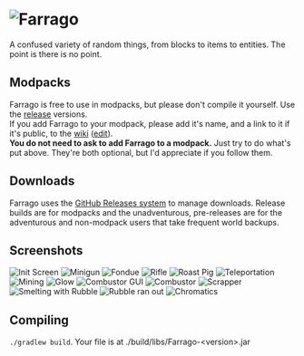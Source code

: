 # ![Farrago](https://raw.githubusercontent.com/AesenV/Farrago/master/readme-logo.png)
A confused variety of random things, from blocks to items to entities. The point is there is no point.

## Modpacks
Farrago is free to use in modpacks, but please don't compile it yourself. Use the [release](https://github.com/AesenV/Farrago/releases) versions.  
If you add Farrago to your modpack, please add it's name, and a link to it if it's public, to the [wiki](https://github.com/AesenV/Farrago/wiki) ([edit](https://github.com/AesenV/Farrago/wiki/Home/_edit)).  
**You do not need to ask to add Farrago to a modpack.** Just try to do what's put above. They're both optional, but I'd appreciate if you follow them.

## Downloads
Farrago uses the [GitHub Releases system](https://github.com/AesenV/Farrago/releases) to manage downloads.
Release builds are for modpacks and the unadventurous, pre-releases are for the adventurous and non-modpack users that take frequent world backups.

## Screenshots
![Init Screen](https://raw.githubusercontent.com/AesenV/Farrago/master/readme-screenshots/init.png)
![Minigun](https://raw.githubusercontent.com/AesenV/Farrago/master/readme-screenshots/minigun.png)
![Fondue](https://raw.githubusercontent.com/AesenV/Farrago/master/readme-screenshots/fondue.png)
![Rifle](https://raw.githubusercontent.com/AesenV/Farrago/master/readme-screenshots/rifle.png)
![Roast Pig](https://raw.githubusercontent.com/AesenV/Farrago/master/readme-screenshots/roast-pig.png)
![Teleportation](https://raw.githubusercontent.com/AesenV/Farrago/master/readme-screenshots/teleportation.png)
![Mining](https://raw.githubusercontent.com/AesenV/Farrago/master/readme-screenshots/mining.png)
![Glow](https://raw.githubusercontent.com/AesenV/Farrago/master/readme-screenshots/glow.png)
![Combustor GUI](https://raw.githubusercontent.com/AesenV/Farrago/master/readme-screenshots/fondue.png)
![Combustor](https://raw.githubusercontent.com/AesenV/Farrago/master/readme-screenshots/fondue.png)
![Scrapper](https://raw.githubusercontent.com/AesenV/Farrago/master/readme-screenshots/fondue.png)
![Smelting with Rubble](https://raw.githubusercontent.com/AesenV/Farrago/master/readme-screenshots/fondue.png)
![Rubble ran out](https://raw.githubusercontent.com/AesenV/Farrago/master/readme-screenshots/fondue.png)
![Chromatics](https://raw.githubusercontent.com/AesenV/Farrago/master/readme-screenshots/fondue.png)

## Compiling
`./gradlew build`. Your file is at ./build/libs/Farrago-&lt;version&gt;.jar
